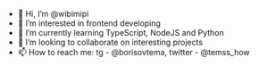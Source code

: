 - 👋 Hi, I’m @wibimipi
- 👀 I’m interested in frontend developing
- 🌱 I’m currently learning TypeScript, NodeJS and Python
- 💞️ I’m looking to collaborate on interesting projects
- 📫 How to reach me: tg - @borisovtema, twitter - @temss_how

<!---
wibimipi/wibimipi is a ✨ special ✨ repository because its `README.md` (this file) appears on your GitHub profile.
You can click the Preview link to take a look at your changes.
--->
